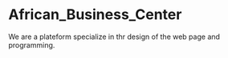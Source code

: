 # African_Business_Center
We are a plateform specialize in thr design of the web page and programming.
